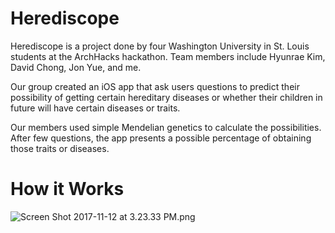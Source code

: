 # Herediscope

Herediscope is a project done by four Washington University in St. Louis students at the ArchHacks hackathon. Team members include Hyunrae Kim, David Chong, Jon Yue, and me.

Our group created an iOS app that ask users questions to predict their possibility of getting certain hereditary diseases or whether their children in future will have certain diseases or traits.

Our members used simple Mendelian genetics to calculate the possibilities. After few questions, the app presents a possible percentage of obtaining those traits or diseases. 

# How it Works
![Screen Shot 2017-11-12 at 3.23.33 PM.png](https://images.zenhubusercontent.com/5a08c1ed8a75884b9087170e/b0ee2723-f70d-450c-8a55-8ec983b594f8)
